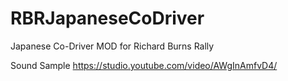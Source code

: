 # RBRJapaneseCoDriver
Japanese Co-Driver MOD for Richard Burns Rally

Sound Sample
https://studio.youtube.com/video/AWgInAmfvD4/
